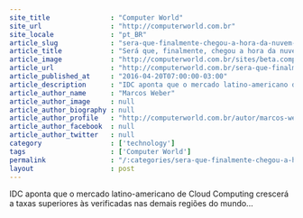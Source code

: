 ```yaml
---
site_title               : "Computer World"
site_url                 : "http://computerworld.com.br"
site_locale              : "pt_BR"
article_slug             : "sera-que-finalmente-chegou-a-hora-da-nuvem-no-brasil"
article_title            : "Será que, finalmente, chegou a hora da nuvem no Brasil?"
article_image            : "http://computerworld.com.br/sites/beta.computerworld.com.br/files/news_articles/nuvem_vista_de_baixo.jpg"
article_url              : "http://computerworld.com.br/sera-que-finalmente-chegou-hora-da-nuvem-no-brasil"
article_published_at     : "2016-04-20T07:00:00-03:00"
article_description      : "IDC aponta que o mercado latino-americano de Cloud Computing crescerá a taxas superiores às verificadas nas demais regiões do mundo..."
article_author_name      : "Marcos Weber"
article_author_image     : null
article_author_biography : null
article_author_profile   : "http://computerworld.com.br/autor/marcos-weber"
article_author_facebook  : null
article_author_twitter   : null
category                 : ['technology']
tags                     : ['Computer World']
permalink                : "/:categories/sera-que-finalmente-chegou-a-hora-da-nuvem-no-brasil/"
layout                   : post
---
```


IDC aponta que o mercado latino-americano de Cloud Computing crescerá a taxas superiores às verificadas nas demais regiões do mundo...
